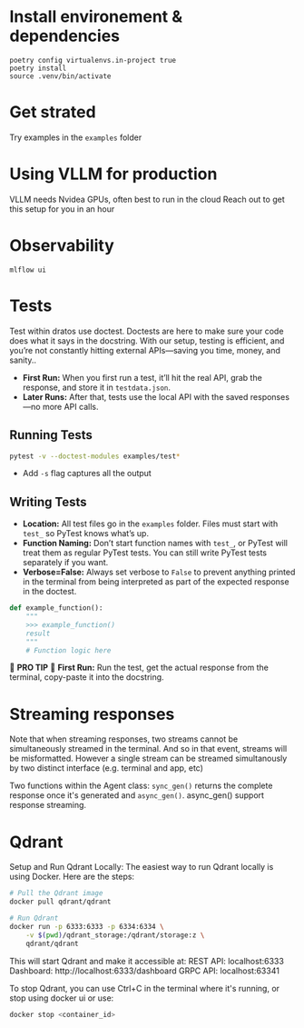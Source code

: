 
# Install environement & dependencies

```
poetry config virtualenvs.in-project true
poetry install
source .venv/bin/activate
```
# Get strated
Try examples in the `examples` folder

# Using VLLM for production
VLLM needs Nvidea GPUs, often best to run in the cloud
Reach out to get this setup for you in an hour

# Observability
`mlflow ui`

# Tests
Test within dratos use doctest. Doctests are here to make sure your code does what it says in the docstring. With our setup, testing is efficient, and you’re not constantly hitting external APIs—saving you time, money, and sanity..

- **First Run:** When you first run a test, it’ll hit the real API, grab the response, and store it in `testdata.json`.
- **Later Runs:** After that, tests use the local API with the saved responses—no more API calls.

## Running Tests

```bash
pytest -v --doctest-modules examples/test*
```
- Add `-s` flag captures all the output

## Writing Tests

- **Location:** All test files go in the `examples` folder. Files must start with `test_` so PyTest knows what’s up.
- **Function Naming:** Don’t start function names with `test_`, or PyTest will treat them as regular PyTest tests. You can still write PyTest tests separately if you want.
- **Verbose=False:** Always set verbose to `False` to prevent anything printed in the terminal from being interpreted as part of the expected response in the doctest.

```python
def example_function():
    """
    >>> example_function()
    result
    """
    # Function logic here
```

🛑 **PRO TIP** 🛑 **First Run:** Run the test, get the actual response from the terminal, copy-paste it into the docstring.

# Streaming responses
Note that when streaming responses, two streams cannot be simultaneously streamed in the terminal. And so in that event, streams will be misformatted. However a single stream can be streamed simultanously by two distinct interface (e.g. terminal and app, etc)

Two functions within the Agent class: `sync_gen()` returns the complete response once it's generated and `async_gen()`. async_gen() support response streaming.


# Qdrant
Setup and Run Qdrant Locally:
The easiest way to run Qdrant locally is using Docker. Here are the steps:
```bash
# Pull the Qdrant image
docker pull qdrant/qdrant

# Run Qdrant
docker run -p 6333:6333 -p 6334:6334 \
    -v $(pwd)/qdrant_storage:/qdrant/storage:z \
    qdrant/qdrant
```

This will start Qdrant and make it accessible at:
REST API: localhost:6333
Dashboard: http://localhost:6333/dashboard
GRPC API: localhost:63341

To stop Qdrant, you can use Ctrl+C in the terminal where it's running, or stop using docker ui or use:
```bash
docker stop <container_id>
```